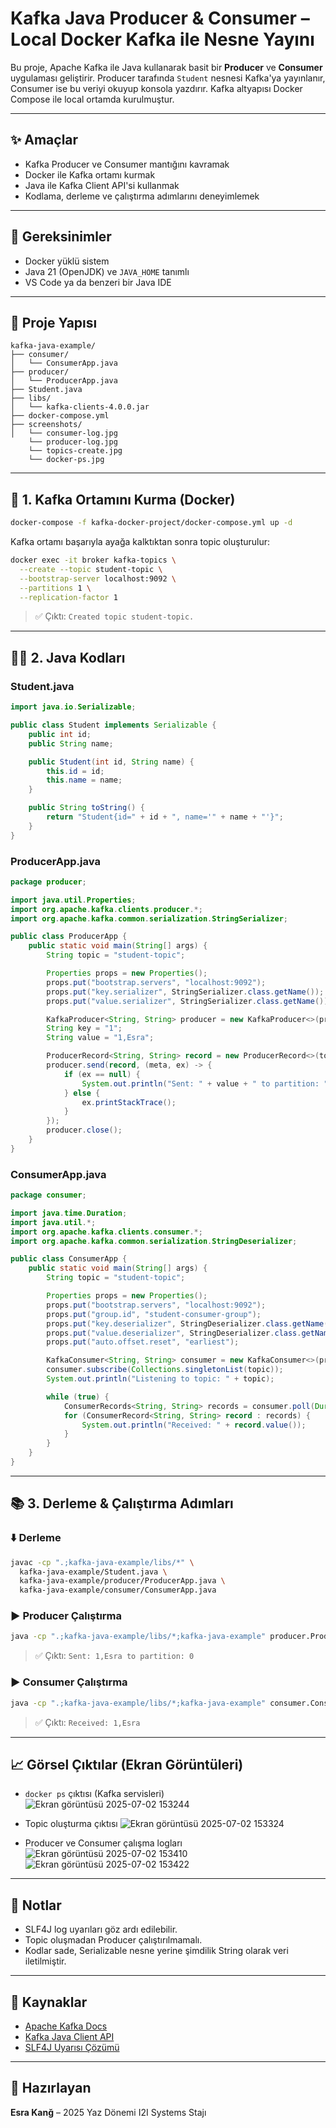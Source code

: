 # Kafka Java Producer & Consumer – Local Docker Kafka ile Nesne Yayını

Bu proje, Apache Kafka ile Java kullanarak basit bir **Producer** ve **Consumer** uygulaması geliştirir. Producer tarafında `Student` nesnesi Kafka'ya yayınlanır, Consumer ise bu veriyi okuyup konsola yazdırır. Kafka altyapısı Docker Compose ile local ortamda kurulmuştur.

---

## ✨ Amaçlar

* Kafka Producer ve Consumer mantığını kavramak
* Docker ile Kafka ortamı kurmak
* Java ile Kafka Client API'si kullanmak
* Kodlama, derleme ve çalıştırma adımlarını deneyimlemek

---

## 🔧 Gereksinimler

* Docker yüklü sistem
* Java 21 (OpenJDK) ve `JAVA_HOME` tanımlı
* VS Code ya da benzeri bir Java IDE

---

## 📂 Proje Yapısı

```
kafka-java-example/
├── consumer/
│   └── ConsumerApp.java
├── producer/
│   └── ProducerApp.java
├── Student.java
├── libs/
│   └── kafka-clients-4.0.0.jar
├── docker-compose.yml
├── screenshots/
│   └── consumer-log.jpg
    └── producer-log.jpg
    └── topics-create.jpg
    └── docker-ps.jpg
```

---

## 🚀 1. Kafka Ortamını Kurma (Docker)

```bash
docker-compose -f kafka-docker-project/docker-compose.yml up -d
```

Kafka ortamı başarıyla ayağa kalktıktan sonra topic oluşturulur:

```bash
docker exec -it broker kafka-topics \
  --create --topic student-topic \
  --bootstrap-server localhost:9092 \
  --partitions 1 \
  --replication-factor 1
```

> ✅ Çıktı: `Created topic student-topic.`

---

## 👨‍💼 2. Java Kodları

### Student.java

```java
import java.io.Serializable;

public class Student implements Serializable {
    public int id;
    public String name;

    public Student(int id, String name) {
        this.id = id;
        this.name = name;
    }

    public String toString() {
        return "Student{id=" + id + ", name='" + name + "'}";
    }
}
```

### ProducerApp.java

```java
package producer;

import java.util.Properties;
import org.apache.kafka.clients.producer.*;
import org.apache.kafka.common.serialization.StringSerializer;

public class ProducerApp {
    public static void main(String[] args) {
        String topic = "student-topic";

        Properties props = new Properties();
        props.put("bootstrap.servers", "localhost:9092");
        props.put("key.serializer", StringSerializer.class.getName());
        props.put("value.serializer", StringSerializer.class.getName());

        KafkaProducer<String, String> producer = new KafkaProducer<>(props);
        String key = "1";
        String value = "1,Esra";

        ProducerRecord<String, String> record = new ProducerRecord<>(topic, key, value);
        producer.send(record, (meta, ex) -> {
            if (ex == null) {
                System.out.println("Sent: " + value + " to partition: " + meta.partition());
            } else {
                ex.printStackTrace();
            }
        });
        producer.close();
    }
}
```

### ConsumerApp.java

```java
package consumer;

import java.time.Duration;
import java.util.*;
import org.apache.kafka.clients.consumer.*;
import org.apache.kafka.common.serialization.StringDeserializer;

public class ConsumerApp {
    public static void main(String[] args) {
        String topic = "student-topic";

        Properties props = new Properties();
        props.put("bootstrap.servers", "localhost:9092");
        props.put("group.id", "student-consumer-group");
        props.put("key.deserializer", StringDeserializer.class.getName());
        props.put("value.deserializer", StringDeserializer.class.getName());
        props.put("auto.offset.reset", "earliest");

        KafkaConsumer<String, String> consumer = new KafkaConsumer<>(props);
        consumer.subscribe(Collections.singletonList(topic));
        System.out.println("Listening to topic: " + topic);

        while (true) {
            ConsumerRecords<String, String> records = consumer.poll(Duration.ofMillis(1000));
            for (ConsumerRecord<String, String> record : records) {
                System.out.println("Received: " + record.value());
            }
        }
    }
}
```

---

## 📚 3. Derleme & Çalıştırma Adımları

### ⬇️ Derleme

```bash
javac -cp ".;kafka-java-example/libs/*" \
  kafka-java-example/Student.java \
  kafka-java-example/producer/ProducerApp.java \
  kafka-java-example/consumer/ConsumerApp.java
```

### ▶️ Producer Çalıştırma

```bash
java -cp ".;kafka-java-example/libs/*;kafka-java-example" producer.ProducerApp
```

> ✅ Çıktı: `Sent: 1,Esra to partition: 0`

### ▶️ Consumer Çalıştırma

```bash
java -cp ".;kafka-java-example/libs/*;kafka-java-example" consumer.ConsumerApp
```

> ✅ Çıktı: `Received: 1,Esra`

---

## 📈 Görsel Çıktılar (Ekran Görüntüleri)

* `docker ps` çıktısı (Kafka servisleri)
![Ekran görüntüsü 2025-07-02 153244](https://github.com/user-attachments/assets/d37ed0f2-240b-4f75-80f9-d530b265dcdd)

* Topic oluşturma çıktısı
![Ekran görüntüsü 2025-07-02 153324](https://github.com/user-attachments/assets/e023c6bf-8d7b-4e02-8d4c-2e68eaeb2257)

* Producer ve Consumer çalışma logları
![Ekran görüntüsü 2025-07-02 153410](https://github.com/user-attachments/assets/247f4f4c-75f4-40ec-9b37-69c1c2c341ea)
![Ekran görüntüsü 2025-07-02 153422](https://github.com/user-attachments/assets/d6e75686-c3b1-4025-901b-0476118fa316)


---

## 📄 Notlar

* SLF4J log uyarıları göz ardı edilebilir.
* Topic oluşmadan Producer çalıştırılmamalı.
* Kodlar sade, Serializable nesne yerine şimdilik String olarak veri iletilmiştir.

---

## 📁 Kaynaklar

* [Apache Kafka Docs](https://kafka.apache.org/)
* [Kafka Java Client API](https://kafka.apache.org/documentation/#producerapi)
* [SLF4J Uyarısı Çözümü](https://www.slf4j.org/codes.html#noProviders)

---

## 👤 Hazırlayan

**Esra Kanğ** – 2025 Yaz Dönemi I2I Systems Stajı
